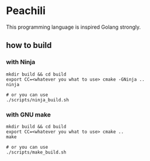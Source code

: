 # Peachili

This programming language is inspired Golang strongly.

## how to build

### with Ninja

```
mkdir build && cd build
export CC=<whatever you what to use> cmake -GNinja ..
ninja

# or you can use
./scripts/ninja_build.sh
```

### with GNU make

```
mkdir build && cd build
export CC=<whatever you what to use> cmake ..
make

# or you can use
./scripts/make_build.sh
```
